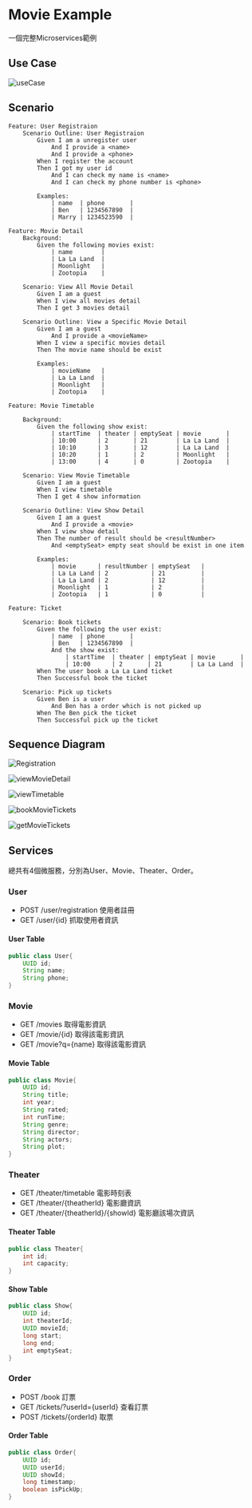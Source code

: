 # Movie Example
一個完整Microservices範例

## Use Case
![useCase](out/diagram/useCase/useCase@1-8.png)
## Scenario
```gherkin
Feature: User Registraion
    Scenario Outline: User Registraion
        Given I am a unregister user
            And I provide a <name>
            And I provide a <phone>
        When I register the account
        Then I got my user id
            And I can check my name is <name>
            And I can check my phone number is <phone>

        Examples:
            | name  | phone       |
            | Ben   | 1234567890  |
            | Marry | 1234523590  |
```
```gherkin
Feature: Movie Detail
    Background:
        Given the following movies exist:
            | name        |
            | La La Land  |
            | Moonlight   |
            | Zootopia    |

    Scenario: View All Movie Detail
        Given I am a guest
        When I view all movies detail
        Then I get 3 movies detail

    Scenario Outline: View a Specific Movie Detail
        Given I am a guest
            And I provide a <movieName>
        When I view a specific movies detail
        Then The movie name should be exist

        Examples:
            | movieName   |
            | La La Land  |
            | Moonlight   |
            | Zootopia    |
```
```gherkin
Feature: Movie Timetable

    Background:
        Given the following show exist:
            | startTime  | theater | emptySeat | movie       |
            | 10:00      | 2       | 21        | La La Land  |
            | 10:10      | 3       | 12        | La La Land  |
            | 10:20      | 1       | 2         | Moonlight   |
            | 13:00      | 4       | 0         | Zootopia    |

    Scenario: View Movie Timetable
        Given I am a guest
        When I view timetable
        Then I get 4 show information

    Scenario Outline: View Show Detail
        Given I am a guest
            And I provide a <movie>
        When I view show detail
        Then The number of result should be <resultNumber>
            And <emptySeat> empty seat should be exist in one item
        
        Examples:
            | movie      | resultNumber | emptySeat   |
            | La La Land | 2            | 21          |
            | La La Land | 2            | 12          |
            | Moonlight  | 1            | 2           |
            | Zootopia   | 1            | 0           |
```
```gherkin
Feature: Ticket

    Scenario: Book tickets
        Given the following the user exist:
            | name  | phone       |
            | Ben   | 1234567890  |
            And the show exist:
                | startTime  | theater | emptySeat | movie       |
                | 10:00      | 2       | 21        | La La Land  |
        When The user book a La La Land ticket
        Then Successful book the ticket

    Scenario: Pick up tickets
        Given Ben is a user
            And Ben has a order which is not picked up
        When The Ben pick the ticket
        Then Successful pick up the ticket
```
## Sequence Diagram
![Registration](out/diagram/registration/Registration.png)

![viewMovieDetail](out/diagram/viewMovieDetail/View%20Movie%20Detail.png)

![viewTimetable](out/diagram/viewTimetable/View%20Movie%20Timetable.png)

![bookMovieTickets](out/diagram/bookMovieTickets/Book%20Movie%20Tickets.png)

![getMovieTickets](out/diagram/pickUpMovieTickets/Pick%20Up%20Movie%20Tickets.png)

## Services

總共有4個微服務，分別為User、Movie、Theater、Order。

### User
- POST /user/registration 使用者註冊
- GET /user/{id} 抓取使用者資訊

#### User Table
```java
public class User{
    UUID id;
    String name;
    String phone;
}
```

### Movie
- GET /movies 取得電影資訊
- GET /movie/{id} 取得該電影資訊
- GET /movie?q={name} 取得該電影資訊

#### Movie Table
```java
public class Movie{
    UUID id;
    String title;
    int year;
    String rated;
    int runTime;
    String genre;
    String director;
    String actors;
    String plot;
}
```

### Theater
- GET /theater/timetable 電影時刻表
- GET /theater/{theatherId} 電影廳資訊
- GET /theater/{theatherId}/{showId} 電影廳該場次資訊

#### Theater Table
```java
public class Theater{
    int id;
    int capacity;
}
```
#### Show Table
```java
public class Show{
    UUID id;
    int theaterId;
    UUID movieId;
    long start;
    long end;
    int emptySeat;
}
```

### Order
- POST /book 訂票
- GET /tickets/?userId={userId} 查看訂票
- POST /tickets/{orderId} 取票

#### Order Table
```java
public class Order{
    UUID id;
    UUID userId;
    UUID showId;
    long timestamp;
    boolean isPickUp;
}
```